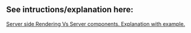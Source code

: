 

## See intructions/explanation here:
[Server side Rendering Vs Server components. Explanation with example.](https://dev.to/hoshdev/server-side-rendering-vs-server-components-explanation-with-example-683)
